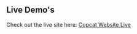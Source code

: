 ## Live Demo's

Check out the live site here: [Copcat Website Live](https://copycat-landing-page.netlify.app/) 
